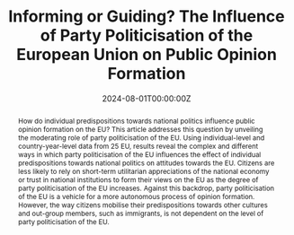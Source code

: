 ---
title: 'Informing or Guiding? The Influence of Party Politicisation of the European Union on Public Opinion Formation'

# Authors
# If you created a profile for a user (e.g. the default `admin` user), write the username (folder name) here
# and it will be replaced with their full name and linked to their profile.
authors:
  - admin

date: '2024-08-01T00:00:00Z'
doi: ''

# Schedule page publish date (NOT publication's date).
publishDate: '2024-01-01T00:00:00Z'

# Publication type.
# Accepts a single type but formatted as a YAML list (for Hugo requirements).
# Enter a publication type from the CSL standard.
publication_types: ['article-journal']

# Publication name and optional abbreviated publication name.
publication: "*West European Politics*"
publication_short: ""

abstract: How do individual predispositions towards national politics influence public opinion formation on the EU? This article addresses this question by unveiling the moderating role of party politicisation of the EU. Using individual-level and country-year-level data from 25 EU, results reveal the complex and different ways in which party politicisation of the EU influences the effect of individual predispositions towards national politics on attitudes towards the EU. Citizens are less likely to rely on short-term utilitarian appreciations of the national economy or trust in national institutions to form their views on the EU as the degree of party politicisation of the EU increases. Against this backdrop, party politicisation of the EU is a vehicle for a more autonomous process of opinion formation. However, the way citizens mobilise their predispositions towards other cultures and out-group members, such as immigrants, is not dependent on the level of party politicisation of the EU.


featured: false

# Custom links (uncomment lines below)
# links:
# - name: Custom Link
#   url: http://example.org

url_pdf: 'https://www.tandfonline.com/doi/full/10.1080/01402382.2024.2396737'
url_code: 'https://dataverse.harvard.edu/dataset.xhtml?persistentId=doi:10.7910/DVN/5EUBJ8'
url_dataset: ''
url_poster: ''
url_project: ''
url_slides: ''
url_source: ''
url_video: ''

# Featured image
# To use, add an image named `featured.jpg/png` to your page's folder.
image:
  caption: 'Image credit: [**Unsplash**](https://unsplash.com/photos/pLCdAaMFLTE)'
  focal_point: ''
  preview_only: false

# Associated Projects (optional).
#   Associate this publication with one or more of your projects.
#   Simply enter your project's folder or file name without extension.
#   E.g. `internal-project` references `content/project/internal-project/index.md`.
#   Otherwise, set `projects: []`.
projects: []

# Slides (optional).
#   Associate this publication with Markdown slides.
#   Simply enter your slide deck's filename without extension.
#   E.g. `slides: "example"` references `content/slides/example/index.md`.
#   Otherwise, set `slides: ""`.
slides: []
---